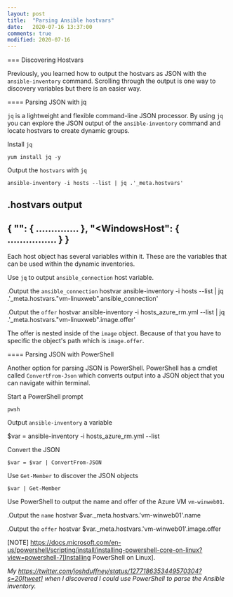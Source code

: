 ```yaml
---
layout: post
title:  "Parsing Ansible hostvars"
date:   2020-07-16 13:37:00
comments: true
modified: 2020-07-16
---
```


=== Discovering Hostvars

Previously, you learned how to output the hostvars as JSON with the `ansible-inventory` command. Scrolling through the output is one way to discovery variables but there is an easier way.


==== Parsing JSON with jq

`jq` is a lightweight and flexible command-line JSON processor. By using `jq` you can explore the JSON output of the `ansible-inventory` command and locate hostvars to create dynamic groups.

Install `jq`

    yum install jq -y

Output the `hostvars` with `jq`

    ansible-inventory -i hosts --list | jq .'_meta.hostvars' 

.hostvars output
----
{
  "<LinuxHost>": {
   ..............
  },
  "<WindowsHost": {
  ................
  }
}
----

Each host object has several variables within it. These are the variables that can be used within the dynamic inventories. 

Use `jq` to output `ansible_connection` host variable.

.Output the `ansible_connection` hostvar
    ansible-inventory -i hosts --list | jq .'_meta.hostvars."vm-linuxweb".ansible_connection'
    
.Output the `offer` hostvar
    ansible-inventory -i hosts_azure_rm.yml --list | jq .'_meta.hostvars."vm-linuxweb".image.offer'

The offer is nested inside of the `image` object. Because of that you have to specific the object's path which is `image.offer`.

==== Parsing JSON with PowerShell

Another option for parsing JSON is PowerShell. PowerShell has a cmdlet called `ConvertFrom-Json` which converts output into a JSON object that you can navigate within terminal.

Start a PowerShell prompt

    pwsh
    

Output `ansible-inventory` a variable

 $var = ansible-inventory -i hosts_azure_rm.yml --list
 

Convert the JSON

    $var = $var | ConvertFrom-JSON


Use `Get-Member` to discover the JSON objects

    $var | Get-Member
    

Use PowerShell to output the name and offer of the Azure VM `vm-winweb01`.

.Output the `name` hostvar
    $var._meta.hostvars.'vm-winweb01'.name
    
.Output the `offer` hostvar
    $var._meta.hostvars.'vm-winweb01'.image.offer


[NOTE]
https://docs.microsoft.com/en-us/powershell/scripting/install/installing-powershell-core-on-linux?view=powershell-7[Installing PowerShell on Linux].

_My https://twitter.com/joshduffney/status/1277186353449570304?s=20[tweet] when I discovered I could use PowerShell to parse the Ansible inventory._